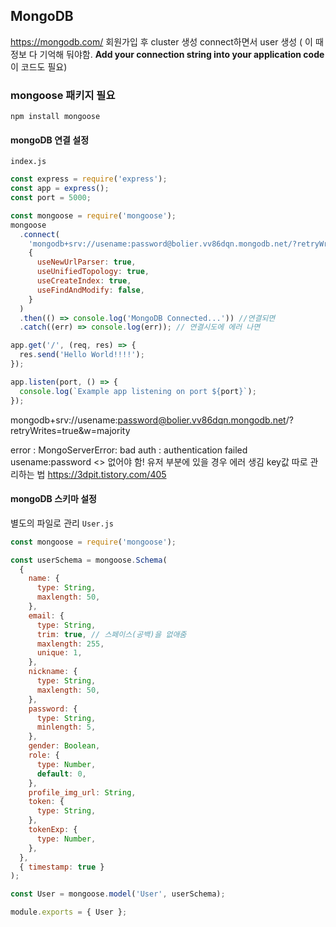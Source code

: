 ﻿## MongoDB
https://mongodb.com/
회원가입 후 
cluster 생성 
connect하면서 user 생성 ( 이 때 정보 다 기억해 둬야함. **Add your connection string into your application code** 이 코드도 필요)

### mongoose 패키지 필요
```
npm install mongoose 
```
#### mongoDB 연결 설정
`index.js`
```js
const express = require('express');
const app = express();
const port = 5000;

const mongoose = require('mongoose');
mongoose
  .connect(
    'mongodb+srv://usename:password@bolier.vv86dqn.mongodb.net/?retryWrites=true&w=majority',
    {
      useNewUrlParser: true,
      useUnifiedTopology: true,
      useCreateIndex: true,
      useFindAndModify: false,
    }
  )
  .then(() => console.log('MongoDB Connected...')) //연결되면
  .catch((err) => console.log(err)); // 연결시도에 에러 나면

app.get('/', (req, res) => {
  res.send('Hello World!!!!');
});

app.listen(port, () => {
  console.log(`Example app listening on port ${port}`);
});
```
mongodb+srv://usename:password@bolier.vv86dqn.mongodb.net/?retryWrites=true&w=majority

error : MongoServerError: bad auth : authentication failed 
usename:password
<> 없어야 함!  유저 부분에 있을 경우 에러 생김
key값 따로 관리하는 법
https://3dpit.tistory.com/405

#### mongoDB 스키마 설정
별도의 파일로 관리
`User.js`
```js
const mongoose = require('mongoose');

const userSchema = mongoose.Schema(
  {
    name: {
      type: String,
      maxlength: 50,
    },
    email: {
      type: String,
      trim: true, // 스페이스(공백)을 없애줌
      maxlength: 255,
      unique: 1,
    },
    nickname: {
      type: String,
      maxlength: 50,
    },
    password: {
      type: String,
      minlength: 5,
    },
    gender: Boolean,
    role: {
      type: Number,
      default: 0,
    },
    profile_img_url: String,
    token: {
      type: String,
    },
    tokenExp: {
      type: Number,
    },
  },
  { timestamp: true }
);

const User = mongoose.model('User', userSchema);

module.exports = { User };
```
